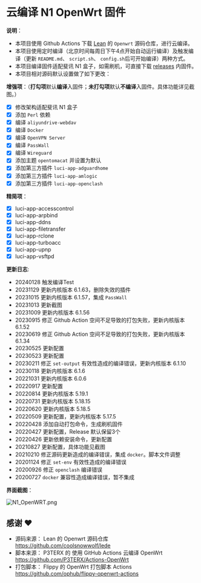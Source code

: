 # 云编译 N1 OpenWrt 固件

**说明**：
- 本项目使用 Github Actions 下载 [Lean](https://github.com/coolsnowwolf/lede) 的 `Openwrt` 源码仓库，进行云编译。
- 本项目使用定时编译（北京时间每周日下午4点开始自动运行编译）及触发编译（更新 `README.md`、 `script.sh`、 `config.sh`后可开始编译）两种方式。
- 本项目编译固件适配斐讯 N1 盒子，如需刷机，可直接下载 [releases](https://github.com/huangqian8/Cloud-N1-OpenWrt/releases/latest) 内固件。
- 本项目相对源码默认设置做了如下更改：

**增强项**：（**打勾项**默认**编译**入固件；**未打勾项**默认**不编译**入固件。具体功能详见截图。）
  - [x] 修改架构适配斐讯 N1 盒子
  - [x] 添加 `Perl` 依赖
  - [x] 编译 `aliyundrive-webdav`
  - [x] 编译 `Docker`
  - [x] 编译 `OpenVPN Server`
  - [x] 编译 `PassWall`
  - [x] 编译 `Wireguard`
  - [x] 添加主题 `opentomacat` 并设置为默认
  - [x] 添加第三方插件 `luci-app-adguardhome`
  - [x] 添加第三方插件 `luci-app-amlogic`
  - [x] 添加第三方插件 `luci-app-openclash`

**精简项**：
  - [x] luci-app-accesscontrol
  - [x] luci-app-arpbind
  - [x] luci-app-ddns
  - [x] luci-app-filetransfer
  - [x] luci-app-rclone
  - [x] luci-app-turboacc
  - [x] luci-app-upnp
  - [x] luci-app-vsftpd

**更新日志**:
- 20240128 触发编译Test
- 20231129 更新内核版本 6.1.63，删除失效的插件
- 20231015 更新内核版本 6.1.57，集成 `PassWall`
- 20231013 更新截图
- 20231009 更新内核版本 6.1.56
- 20230915 修正 Github Action 空间不足导致的打包失败，更新内核版本 6.1.52
- 20230619 修正 Github Action 空间不足导致的打包失败，更新内核版本 6.1.34
- 20230525 更新配置
- 20230523 更新配置
- 20230211 修正 `set-output` 有效性造成的编译错误，更新内核版本 6.1.10
- 20230118 更新内核版本 6.1.6
- 20221031 更新内核版本 6.0.6
- 20220917 更新配置
- 20220814 更新内核版本 5.19.1
- 20220731 更新内核版本 5.18.15
- 20220620 更新内核版本 5.18.5
- 20220509 更新配置，更新内核版本 5.17.5
- 20220428 添加自动打包命令，生成刷机固件
- 20220427 更新配置，Release 默认保留3个
- 20220426 更新依赖安装命令，更新配置
- 20210827 更新配置，具体功能见截图
- 20210210 修正源码更新造成的编译错误，集成 `docker`。脚本文件调整
- 20201124 修正 `set-env` 有效性造成的编译错误
- 20200926 修正 `openclash` 编译错误
- 20200727 `docker` 兼容性造成编译错误，暂不集成

**界面截图**：

![N1_OpenWRT.png](https://github.com/huangqian8/Cloud-N1-OpenWrt/blob/main/snapshot.jpeg)

## 感谢 ❤️
- 源码来源： Lean 的 Openwrt 源码仓库 https://github.com/coolsnowwolf/lede
- 脚本来源： P3TERX 的 使用 GitHub Actions 云编译 OpenWrt https://github.com/P3TERX/Actions-OpenWrt
- 打包脚本： Flippy 的 OpenWrt 打包脚本 Actions https://github.com/ophub/flippy-openwrt-actions
